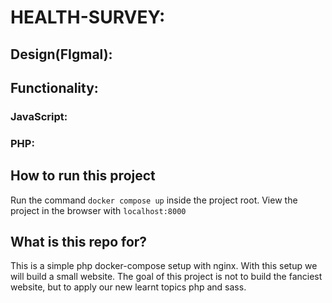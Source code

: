 # HEALTH-SURVEY:

## Design(FIgmal):

## Functionality:
### JavaScript:
### PHP: 


## How to run this project

Run the command `docker compose up` inside the project root.
View the project in the browser with `localhost:8000`

## What is this repo for?

This is a simple php docker-compose setup with nginx.
With this setup we will build a small website.
The goal of this project is not to build the fanciest website, but to apply our new learnt topics php and sass.
